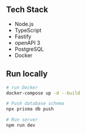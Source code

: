## Tech Stack

- Node.js
- TypeScript
- Fastify
- openAPI 3
- PostgreSQL
- Docker

## Run locally

```bash
# run Docker
docker-compose up -d --build

# Push database schema
npx prisma db push

# Run server
npm run dev
```
